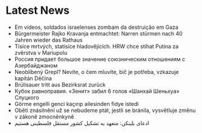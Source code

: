 # Latest News
-  Em vídeos, soldados israelenses zombam da destruição em Gaza
-  Bürgermeister Rajko Kravanja entmachtet: Narren stürmen nach 40 Jahren wieder das Rathaus
-  Tisíce mrtvých, statisíce hladovějících. HRW chce stíhat Putina za zvěrstva v Mariupolu
-  Россия придает большое значение союзническим отношениям с Азербайджаном
-  Neoblíbený Grepl? Nevíte, o čem mluvíte, bič je potřeba, vzkazuje kapitán Děčína
-  Brülisauer tritt aus Bezirksrat zurück
-  Кубок равноправия. «Зенит» забил 6 голов «Шанхай Шеньхуа» Слуцкого
-  Görme engelli genci kaçırıp ailesinden fidye istedi
-  Oběti znásilnění už se nebudeme ptát, jestli se bránila, vysvětluje změnu v zákoně zmocněnkyně
-  ادعای بلینکن: متعهد به تشکیل کشور مستقل فلسطینی هستیم
